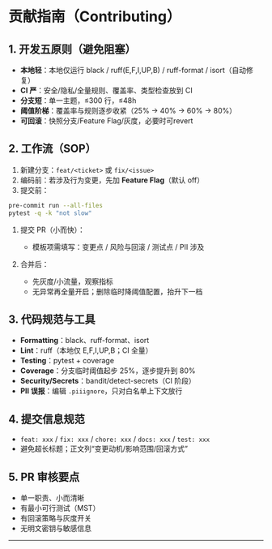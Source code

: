 # 贡献指南（Contributing）

## 1. 开发五原则（避免阻塞）

* **本地轻**：本地仅运行 black / ruff(E,F,I,UP,B) / ruff-format / isort（自动修复）
* **CI 严**：安全/隐私/全量规则、覆盖率、类型检查放到 CI
* **分支短**：单一主题，≤300 行，≤48h
* **阈值阶梯**：覆盖率与规则逐步收紧（25% → 40% → 60% → 80%）
* **可回滚**：快照分支/Feature Flag/灰度，必要时可revert

## 2. 工作流（SOP）

1. 新建分支：`feat/<ticket>` 或 `fix/<issue>`
2. 编码前：若涉及行为变更，先加 **Feature Flag**（默认 off）
3. 提交前：

```bash
pre-commit run --all-files
pytest -q -k "not slow"
```

1. 提交 PR（小而快）：

   * 模板项需填写：变更点 / 风险与回滚 / 测试点 / PII 涉及
2. 合并后：

   * 先灰度/小流量，观察指标
   * 无异常再全量开启；删除临时降阈值配置，抬升下一档

## 3. 代码规范与工具

* **Formatting**：black、ruff-format、isort
* **Lint**：ruff（本地仅 E,F,I,UP,B；CI 全量）
* **Testing**：pytest + coverage
* **Coverage**：分支临时阈值起步 25%，逐步提升到 80%
* **Security/Secrets**：bandit/detect-secrets（CI 阶段）
* **PII 误报**：编辑 `.piiignore`，只对白名单上下文放行

## 4. 提交信息规范

* `feat: xxx` / `fix: xxx` / `chore: xxx` / `docs: xxx` / `test: xxx`
* 避免超长标题；正文列“变更动机/影响范围/回滚方式”

## 5. PR 审核要点

* 单一职责、小而清晰
* 有最小可行测试（MST）
* 有回滚策略与灰度开关
* 无明文密钥与敏感信息

---
